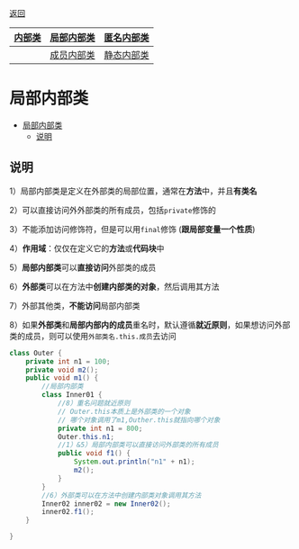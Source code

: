 [返回](面向对象编程.md)

|[内部类](内部类.md)|[**局部内部类**](局部内部类.md)|[匿名内部类](匿名内部类.md)|
|:-:|:-:|:-:|
||[成员内部类](成员内部类.md)|[静态内部类](静态内部类.md)|

# 局部内部类
- [局部内部类](#局部内部类)
  - [说明](#说明)

## 说明
1）局部内部类是定义在外部类的局部位置，通常在**方法**中，并且**有类名**  

2）可以直接访问外外部类的所有成员，包括`private`修饰的

3）不能添加访问修饰符，但是可以用`final`修饰 (**跟局部变量一个性质**)

4）**作用域**：仅仅在定义它的**方法**或**代码块**中

5）**局部内部类**可以**直接访问**外部类的成员 

6）**外部类**可以在方法中**创建内部类的对象**，然后调用其方法

7）外部其他类，**不能访问**局部内部类  

8）如果**外部类**和**局部内部内的成员**重名时，默认遵循**就近原则**，如果想访问外部类的成员，则可以使用`外部类名.this.成员`去访问
```java
class Outer {
    private int n1 = 100;
    private void m2();
    public void m1() {
        //局部内部类
        class Inner01 {
            //8）重名问题就近原则
            // Outer.this本质上是外部类的一个对象
            // 哪个对象调用了m1,Outher.this就指向哪个对象
            private int n1 = 800;
            Outer.this.n1;
            //1）&5）局部内部类可以直接访问外部类的所有成员
            public void f1() {
                System.out.println("n1" + n1);
                m2();
            }
        }
        //6）外部类可以在方法中创建内部类对象调用其方法
        Inner02 inner02 = new Inner02();
        inner02.f1();
    }

}
```



